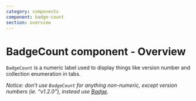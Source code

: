 ```yaml
---
category: components
component: badge-count
section: overview
---
```


# BadgeCount component - Overview

`BadgeCount` is a numeric label used to display things like version number and collection enumeration in tabs.

_Notice: don’t use `BadgeCount` for anything non-numeric, except version numbers (ie. “v1.2.0”), instead use [Badge](/components/badge/01_overview/)._